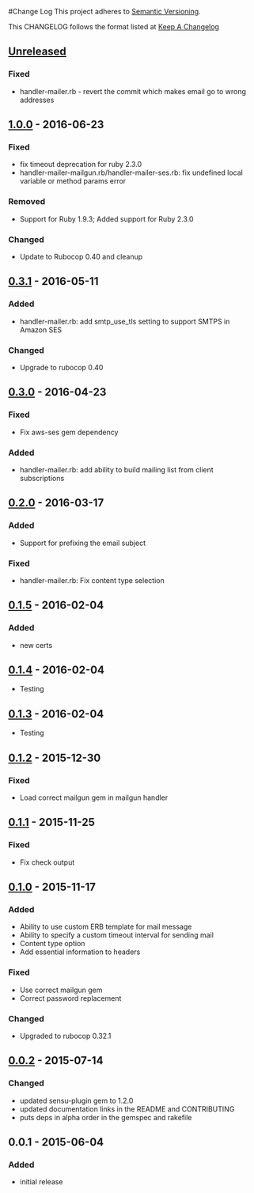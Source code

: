 #Change Log
This project adheres to [Semantic Versioning](http://semver.org/).

This CHANGELOG follows the format listed at [Keep A Changelog](http://keepachangelog.com/)

## [Unreleased]
### Fixed
- handler-mailer.rb - revert the commit which makes email go to wrong addresses

## [1.0.0] - 2016-06-23
### Fixed
- fix timeout deprecation for ruby 2.3.0
- handler-mailer-mailgun.rb/handler-mailer-ses.rb: fix undefined local variable or method params error

### Removed
- Support for Ruby 1.9.3; Added support for Ruby 2.3.0

### Changed
- Update to Rubocop 0.40 and cleanup

## [0.3.1] - 2016-05-11
### Added
- handler-mailer.rb: add smtp_use_tls setting to support SMTPS in Amazon SES

### Changed
- Upgrade to rubocop 0.40

## [0.3.0] - 2016-04-23
### Fixed
- Fix aws-ses gem dependency

### Added
- handler-mailer.rb: add ability to build mailing list from client subscriptions

## [0.2.0] - 2016-03-17
### Added
- Support for prefixing the email subject

### Fixed
- handler-mailer.rb: Fix content type selection

## [0.1.5] - 2016-02-04
### Added
- new certs

## [0.1.4] - 2016-02-04
- Testing

## [0.1.3] - 2016-02-04
- Testing

## [0.1.2] - 2015-12-30
### Fixed
- Load correct mailgun gem in mailgun handler

## [0.1.1] - 2015-11-25
### Fixed
- Fix check output

## [0.1.0] - 2015-11-17
### Added
- Ability to use custom ERB template for mail message
- Ability to specify a custom timeout interval for sending mail
- Content type option
- Add essential information to headers

### Fixed
- Use correct mailgun gem
- Correct password replacement

### Changed
- Upgraded to rubocop 0.32.1

## [0.0.2] - 2015-07-14
### Changed
- updated sensu-plugin gem to 1.2.0
- updated documentation links in the README and CONTRIBUTING
- puts deps in alpha order in the gemspec and rakefile

## 0.0.1 - 2015-06-04
### Added
- initial release

[Unreleased]: https://github.com/sensu-plugins/sensu-plugins-mailer/compare/1.0.0...HEAD
[1.0.0]: https://github.com/sensu-plugins/sensu-plugins-mailer/compare/0.3.1...1.0.0
[0.3.1]: https://github.com/sensu-plugins/sensu-plugins-mailer/compare/0.3.0...0.3.1
[0.3.0]: https://github.com/sensu-plugins/sensu-plugins-mailer/compare/0.2.0...0.3.0
[0.2.0]: https://github.com/sensu-plugins/sensu-plugins-mailer/compare/v0.1.5...0.2.0
[0.1.5]: https://github.com/sensu-plugins/sensu-plugins-mailer/compare/0.1.4...v0.1.5
[0.1.4]: https://github.com/sensu-plugins/sensu-plugins-mailer/compare/0.1.3...0.1.4
[0.1.3]: https://github.com/sensu-plugins/sensu-plugins-mailer/compare/0.1.2...0.1.3
[0.1.2]: https://github.com/sensu-plugins/sensu-plugins-mailer/compare/0.1.1...0.1.2
[0.1.1]: https://github.com/sensu-plugins/sensu-plugins-mailer/compare/0.1.0...0.1.1
[0.1.0]: https://github.com/sensu-plugins/sensu-plugins-mailer/compare/0.0.2...0.1.0
[0.0.2]: https://github.com/sensu-plugins/sensu-plugins-mailer/compare/0.0.1...0.0.2

